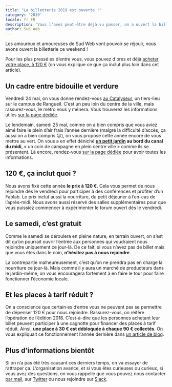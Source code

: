 ```yaml
---
title: "La billetterie 2019 est ouverte !"
category: '2019'
locale: fr_FR
description: 'Vous l’avez peut-être déjà vu passer, on a ouvert la billetterie pour l’édition 2019'
author: Sud Web
---
```


Les amoureux et amoureuses de Sud Web vont pouvoir se réjouir, nous avons ouvert la billetterie ce weekend&nbsp;!

Pour les plus pressé·es d’entre vous, vous pouvez d'ores et déjà [acheter votre place, à 120&nbsp;€](https://sudweb.fr/2019/billetterie/) (on vous explique ce que ça inclut plus loin dans cet article).

## Un cadre entre bidouille et verdure

Vendredi 24 mai, on vous donne rendez-vous [au Catalyseur](https://www.catalyseur-toulouse.fr), un tiers-lieu sur le campus de Rangueil. C’est un peu loin du centre de la ville, mais rassurez-vous, le métro vous y ménera. Vous trouverez les informations utiles [sur la page dédiée](https://sudweb.fr/2019/locations/catalyseur.html).

Le lendemain, samedi 25 mai, comme on a bien compris que vous aviez aimé faire le plein d’air frais l’année dernière (malgré la difficulté d’accès, ça aussi on a bien compris 😉), on vous propose cette année encore de vous mettre au vert. On vous a en effet déniché **[un petit jardin](http://www.jardinmonplaisir.fr/) au bord du canal du midi**, «&nbsp;un coin de campagne en plein centre ville&nbsp;» comme ils se présentent. Là encore, rendez-vous [sur la page dédiée](https://sudweb.fr/2019/locations/jardin-montplaisir.html) pour avoir toutes les informations.

## 120&nbsp;€, ça inclut quoi&nbsp;?

Nous avons fixé cette année **le prix à 120&nbsp;€**. Cela vous permet de nous rejoindre dès le vendredi pour participer à des conférences et profiter d’un Fablab. Le prix inclut aussi la nourriture, du petit déjeuner à l’en-cas de l’après-midi. Nous avons aussi réservé des salles supplémentaires pour que vous puissiez commencer à expérimenter le forum ouvert dès le vendredi.

## Le samedi, c’est gratuit

Comme le samedi se déroulera en pleine nature, en terrain ouvert, on s’est dit qu’on pourrait ouvrir l’entrée aux personnes qui voudraient nous rejoindre uniquement ce jour-là. De ce fait, si vous n’avez pas de billet mais que vous êtes dans le coin, **n’hésitez pas à nous rejoindre**.

La contrepartie malheureusement, c’est qu’on ne prendra pas en charge la nourriture ce jour-là. Mais comme il y aura un marché de producteurs dans le jardin-même, on vous encouragera fortement à en faire le tour pour faire fonctionner l’économie locale.

## Et les places à tarif réduit&nbsp;?

On a conscience que certain·es d’entre vous ne peuvent pas se permettre de dépenser 120&nbsp;€ pour nous rejoindre. Rassurez-vous, on réitère l’opération de l’édition 2018. C’est-à-dire que les personnes achetant leur billet peuvent participer à une cagnotte pour financer des places à tarif réduit. Ainsi, **une place à 30&nbsp;€ est débloquée à chaque 90&nbsp;€ collectés**. On vous expliquait ce fonctionnement l’année dernière dans [un article de blog](https://sudweb.fr/blog/2018/les-tarifs-de-sud-web-2018/#une-cagnotte-pour-financer-des-places-%C3%A0-tarif-r%C3%A9duit).

## Plus d’informations bientôt

Si on n’a pas été très causant ces derniers temps, on va essayer de rattraper ça. L’organisation avance, et si vous êtes curieuses ou curieux, si vous avez des questions, on vous rappelle que vous pouvez nous contacter [par mail](mailto:contact@sudweb.fr), sur [Twitter](https://twitter.com/sudweb) ou nous rejoindre sur [Slack](http://sudweb.herokuapp.com/).
